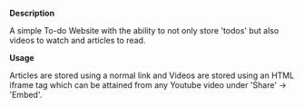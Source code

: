 **Description**

A simple To-do Website with the ability to not only store 'todos' but also videos to watch and articles to read. 

**Usage**

Articles are stored using a normal link and Videos are stored using an HTML iframe tag which can be attained from any Youtube video under 'Share' -> 'Embed'.

